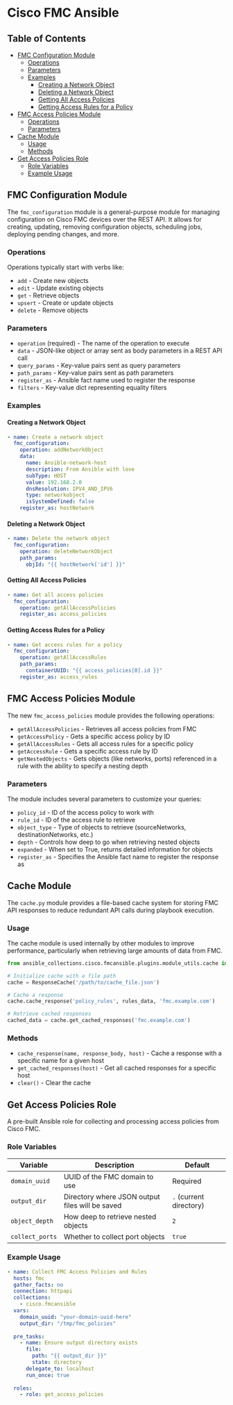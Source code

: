 # Cisco FMC Ansible

## Table of Contents
- [FMC Configuration Module](#fmc-configuration-module)
  - [Operations](#operations)
  - [Parameters](#parameters)
  - [Examples](#examples)
    - [Creating a Network Object](#creating-a-network-object)
    - [Deleting a Network Object](#deleting-a-network-object)
    - [Getting All Access Policies](#getting-all-access-policies)
    - [Getting Access Rules for a Policy](#getting-access-rules-for-a-policy)
- [FMC Access Policies Module](#fmc-access-policies-module)
  - [Operations](#operations-1)
  - [Parameters](#parameters-1)
- [Cache Module](#cache-module)
  - [Usage](#usage)
  - [Methods](#methods)
- [Get Access Policies Role](#get-access-policies-role)
  - [Role Variables](#role-variables)
  - [Example Usage](#example-usage)



## FMC Configuration Module

The `fmc_configuration` module is a general-purpose module for managing configuration on Cisco FMC devices over the REST API. It allows for creating, updating, removing configuration objects, scheduling jobs, deploying pending changes, and more.

### Operations

Operations typically start with verbs like:
- `add` - Create new objects
- `edit` - Update existing objects
- `get` - Retrieve objects
- `upsert` - Create or update objects
- `delete` - Remove objects

### Parameters

- `operation` (required) - The name of the operation to execute
- `data` - JSON-like object or array sent as body parameters in a REST API call
- `query_params` - Key-value pairs sent as query parameters
- `path_params` - Key-value pairs sent as path parameters
- `register_as` - Ansible fact name used to register the response
- `filters` - Key-value dict representing equality filters

### Examples

#### Creating a Network Object

```yaml
- name: Create a network object
  fmc_configuration:
    operation: addNetworkObject
    data:
      name: Ansible-network-host
      description: From Ansible with love
      subType: HOST
      value: 192.168.2.0
      dnsResolution: IPV4_AND_IPV6
      type: networkobject
      isSystemDefined: false
    register_as: hostNetwork
```

#### Deleting a Network Object

```yaml
- name: Delete the network object
  fmc_configuration:
    operation: deleteNetworkObject
    path_params:
      objId: "{{ hostNetwork['id'] }}"
```

#### Getting All Access Policies

```yaml
- name: Get all access policies
  fmc_configuration:
    operation: getAllAccessPolicies
    register_as: access_policies
```

#### Getting Access Rules for a Policy

```yaml
- name: Get access rules for a policy
  fmc_configuration:
    operation: getAllAccessRules
    path_params:
      containerUUID: "{{ access_policies[0].id }}"
    register_as: access_rules
```
## FMC Access Policies Module

The new `fmc_access_policies` module provides the following operations:

- `getAllAccessPolicies` - Retrieves all access policies from FMC
- `getAccessPolicy` - Gets a specific access policy by ID
- `getAllAccessRules` - Gets all access rules for a specific policy
- `getAccessRule` - Gets a specific access rule by ID
- `getNestedObjects` - Gets objects (like networks, ports) referenced in a rule with the ability to specify a nesting depth

### Parameters

The module includes several parameters to customize your queries:

- `policy_id` - ID of the access policy to work with
- `rule_id` - ID of the access rule to retrieve
- `object_type` - Type of objects to retrieve (sourceNetworks, destinationNetworks, etc.)
- `depth` - Controls how deep to go when retrieving nested objects
- `expanded` - When set to True, returns detailed information for objects
- `register_as` - Specifies the Ansible fact name to register the response as

## Cache Module

The `cache.py` module provides a file-based cache system for storing FMC API responses to reduce redundant API calls during playbook execution.

### Usage

The cache module is used internally by other modules to improve performance, particularly when retrieving large amounts of data from FMC.

```python
from ansible_collections.cisco.fmcansible.plugins.module_utils.cache import ResponseCache

# Initialize cache with a file path
cache = ResponseCache('/path/to/cache_file.json')

# Cache a response
cache.cache_response('policy_rules', rules_data, 'fmc.example.com')

# Retrieve cached responses
cached_data = cache.get_cached_responses('fmc.example.com')
```

### Methods

- `cache_response(name, response_body, host)` - Cache a response with a specific name for a given host
- `get_cached_responses(host)` - Get all cached responses for a specific host
- `clear()` - Clear the cache

## Get Access Policies Role

A pre-built Ansible role for collecting and processing access policies from Cisco FMC.

### Role Variables

| Variable | Description | Default |
|----------|-------------|---------|
| `domain_uuid` | UUID of the FMC domain to use | Required |
| `output_dir` | Directory where JSON output files will be saved | `.` (current directory) |
| `object_depth` | How deep to retrieve nested objects | `2` |
| `collect_ports` | Whether to collect port objects | `true` |

### Example Usage

```yaml
- name: Collect FMC Access Policies and Rules
  hosts: fmc
  gather_facts: no
  connection: httpapi
  collections:
    - cisco.fmcansible
  vars:
    domain_uuid: "your-domain-uuid-here"
    output_dir: "/tmp/fmc_policies"
    
  pre_tasks:
    - name: Ensure output directory exists
      file:
        path: "{{ output_dir }}"
        state: directory
      delegate_to: localhost
      run_once: true
      
  roles:
    - role: get_access_policies
```
